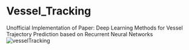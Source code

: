 # Vessel_Tracking

Unofficial Implementation of Paper: Deep Learning Methods for Vessel Trajectory
Prediction based on Recurrent Neural Networks
![vesselTracking](https://github.com/user-attachments/assets/8dd6ef95-6084-4a32-8e5a-27651a37f904)
